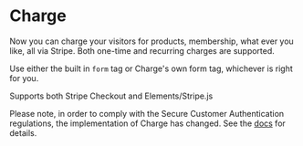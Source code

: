 # Charge

Now you can charge your visitors for products, membership, what ever you like, all via Stripe. Both one-time and recurring charges are supported.

Use either the built in `form` tag or Charge's own form tag, whichever is right for you.

Supports both Stripe Checkout and Elements/Stripe.js

Please note, in order to comply with the Secure Customer Authentication regulations, the implementation of Charge has changed. See the [docs](https://github.com/edalzell/statamic-charge/blob/master/DOCUMENTATION.md) for details.



